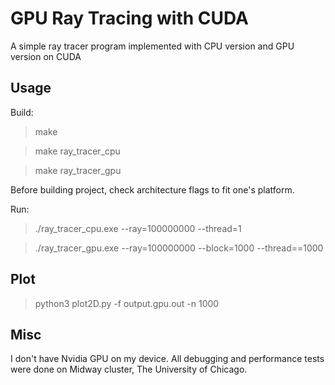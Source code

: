 # GPU Ray Tracing with CUDA

A simple ray tracer program implemented with CPU version and GPU version on CUDA

## Usage

Build:

> make

> make ray_tracer_cpu

> make ray_tracer_gpu

Before building project, check architecture flags to fit one's platform.

Run:

> ./ray_tracer_cpu.exe --ray=100000000 --thread=1

> ./ray_tracer_gpu.exe --ray=100000000 --block=1000 --thread==1000

## Plot

> python3 plot2D.py -f output.gpu.out -n 1000

## Misc

I don't have Nvidia GPU on my device. All debugging and performance tests were done on Midway cluster, The University of Chicago.
